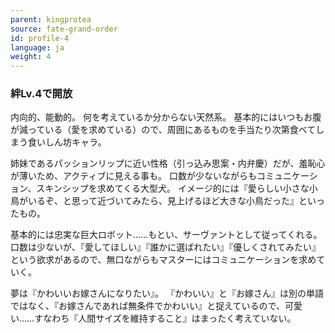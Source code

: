 ```yaml
---
parent: kingprotea
source: fate-grand-order
id: profile-4
language: ja
weight: 4
---
```


### 絆Lv.4で開放

内向的、能動的。
何を考えているか分からない天然系。
基本的にはいつもお腹が減っている（愛を求めている）ので、周囲にあるものを手当たり次第食べてしまう食いしん坊キャラ。

姉妹であるパッションリップに近い性格（引っ込み思案・内弁慶）だが、羞恥心が薄いため、アクティブに見える事も。
口数が少ないながらもコミュニケーション、スキンシップを求めてくる大型犬。
イメージ的には『愛らしい小さな小鳥がいるぞ、と思って近づいてみたら、見上げるほど大きな小鳥だった』といったもの。

基本的には忠実な巨大ロボット……もとい、サーヴァントとして従ってくれる。
口数は少ないが、『愛してほしい』『誰かに選ばれたい』『優しくされてみたい』という欲求があるので、無口ながらもマスターにはコミュニケーションを求めていく。

夢は『かわいいお嫁さんになりたい』。
『かわいい』と『お嫁さん』は別の単語ではなく、『お嫁さんであれば無条件でかわいい』と捉えているので、可愛い……すなわち『人間サイズを維持すること』はまったく考えていない。
